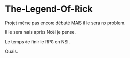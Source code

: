 # The-Legend-Of-Rick

Projet même pas encore débuté MAIS il le sera no problem.

Il le sera mais après Noël je pense.

Le temps de finir le RPG en NSI.

Ouais.